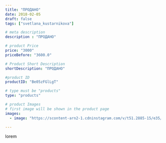 ```yaml
---
title: "ПРОДАНО"
date: 2018-02-05
draft: false
tags: ["svetlana_kustarnikova"]

# meta description
description : "ПРОДАНО"

# product Price
price: "3000"
priceBefore: "3600.0"

# Product Short Description
shortDescription: "ПРОДАНО"

#product ID
productID: "Be05zFGlLgT"

# type must be "products"
type: "products"

# product Images
# first image will be shown in the product page
images:
  - image: "https://scontent-arn2-1.cdninstagram.com/v/t51.2885-15/e35/26865937_1035882339884941_4038017557507080192_n.jpg?se=7&tp=1&_nc_ht=scontent-arn2-1.cdninstagram.com&_nc_cat=101&_nc_ohc=fBflp3bsZGIAX9JSTJC&ccb=7-4&oh=4f6fe9fede8a9fcbb98374f3da4c71e7&oe=60839457&ig_cache_key=MTcwODI0NDM1NzUwMzgyNTkzOQ%3D%3D.2-ccb7-4"

---
```

lorem
